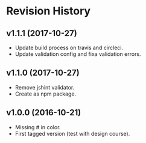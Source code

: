 Revision History
=======================

v1.1.1 (2017-10-27)
------------------------

* Update build process on travis and circleci.
* Update validation config and fixa validation errors.


v1.1.0 (2017-10-27)
------------------------

* Remove jshint validator.
* Create as npm package.


v1.0.0 (2016-10-21)
------------------------

* Missing # in color.
* First tagged version (test with design course).
